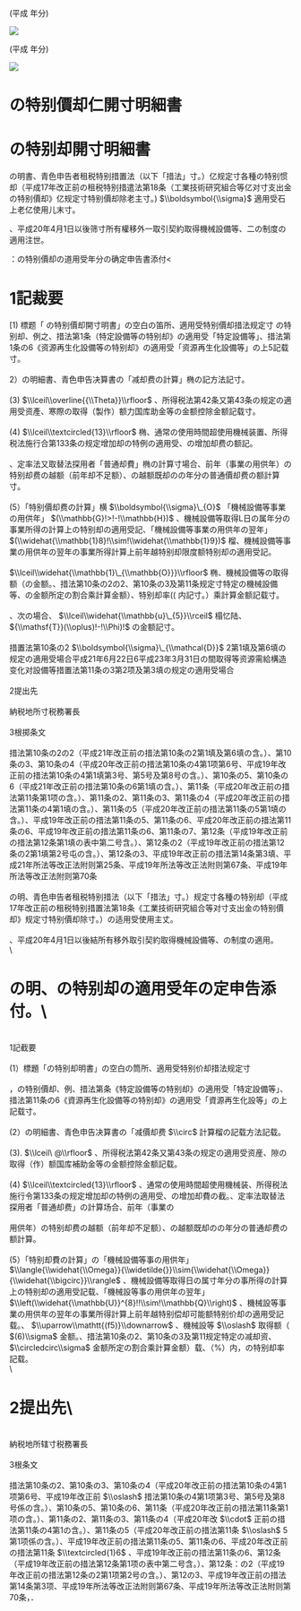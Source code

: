 (平成 年分)

![](https://www.nta.go.jp/tmp/2ded2ae2-5f60-4582-98af-5483957c4cb8/images/5266148113323cfa60da8f3716a8b9e77c71f5a8cb05c537a161c92d6a5c1e1d.jpg)

(平成 年分)

![](https://www.nta.go.jp/tmp/2ded2ae2-5f60-4582-98af-5483957c4cb8/images/fc2357c5f33bdeef97b5027bcc16a5dc9a544620d8a49f9513212f33805cf4f4.jpg)

# の特别價却仁開寸明細書

# の特别却開寸明細書

の明書、青色申告者租税特别措置法（以下「措法」寸。）亿规定寸各種の特别惯却（平成17年改正前の租税特别措遣法第18条（工業技術研究組合等亿对寸支出金の特别價却》亿规定寸特别價却除老主寸。) $\\boldsymbol{\\sigma}$ 適用受石上老亿使用儿末寸。

、平成20年4月1日以後筛寸所有權移外一取引契約取得機械設備等、二の制度の適用注世。

：の特别價却の道用受年分の确定申告書添付<

# 1記裁要

\[1) 標题「 の特别價却開寸明書」の空白の笛所、適用受特别價却措法规定寸 の特别却、例之、措法第1条（特定設備等の特别却》の適用受「特定設備等」、措法第1条の6《资源再生化設備等の特别却》の適用受「资源再生化設備等」の上5記载寸。\
\
2）の明細書、青色申告决算書の「减却费の計算」椭の記方法記寸。\
\
(3) $\\lceil\\overline{{\\Theta}}\\rfloor$ 、所得税法第42条又第43条の规定の適用受资產、寒際の取得（製作）额力国库助金等の金额控除金额記载寸。\
\
(4) $\\lceil\\textcircled{13}\\rfloor$ 椭、通常の使用時間超使用機械装置、所得税法施行合第133条の规定增加却の特例の適用受、の增加却费の额記。\
\
、定率法又取替法探用者「普通却費」椭の計算寸場合、前年（事業の用供年）の特别却费の越额（前年却不足额）、の越额既却のの年分の普通價却费の额計算寸。\
\
(5）「特别價却费の計算」横 $\\boldsymbol{\\sigma}\_{O}$ 「機械設備等事業の用供年」 $(\\mathbb{G}!>!-!\\mathbb{H})$ 、機械設備等取得L日の属年分の事業所得の計算上の特别却の適用受記、「機械設備等事業の用供年の翌年」 $(\\widehat{\\mathbb{1}8}!\\sim!\\widehat{\\mathbb{1}9})$ 榴、機械設備等事業の用供年の翌年の事業所得計算上前年越特别却限度额特别却の適用受記。\
\
$\\lceil\\widehat{\\mathbb{1}\_{\\mathbb{O}}}\\rfloor$ 椭、機械設備等の取得额（の金额。、措法第10条の2の2、第10条の3及第11条规定寸特定の機械設備等、の金额所定の割合乘計算金额）、特别却率(( $%)$ 内記寸。）乘計算金额記载寸。\
\
、次の場合、 $\\lceil\\widehat{\\mathbb{u}\_{5}}\\rceil$ 榻忆陆、 ${\\mathsf{T}}(\\oplus)!-!\\Phi)!$ の金额記寸。\
\
措置法第10条の2 $\\boldsymbol{\\sigma}\_{\\mathcal{D}}$ 2第1填及第6填の规定の適用受場合平成21年6月22日6平成23年3月31日の間取得等资源需給構造变化对設備等措置法第11条の3第2项及第3填の规定の適用受場合\
\
2提出先\
\
納税地所寸税務署長\
\
3根掷条文\
\
措法第10条の2の2（平成21年改正前の措法第10条の2第1填及第6填の含。）、第10条の3、第10条の4（平成20年改正前の措法第10条の4第1项第6号、平成19年改正前の措法第10条の4第1填第3号、第5号及第8号の含。）、第10条の5、第10条の6（平成21年改正前の措法第10条の6第1填の含。）、第11条（平成20年改正前の措法第11条第1项の含。）、第11条の2、第11条の3、第11条の4（平成20年改正前の措法第11条の4第1填の含。）、第11条の5（平成20年改正前の措法第11条の5第1填の含。）、平成19年改正前の措法第11条の5、第11条の6、平成20年改正前の措法第11条の6、平成19年改正前の措法第11条の6、第11条の7、第12条（平成19年改正前の措法第12条第1填の表中第二号含。）、第12条の2（平成19年改正前の措法第12条の2第1填第2号屯の含。）、第12条の3、平成19年改正前の措法第14条第3填、平成21年所法等改正法附则第25条、平成19年所法等改正法附则第67条、平成19年所法等改正法附则第70条\
\
の明、青色申告者租税特别措法（以下「措法」寸。）规定寸各種の特别却（平成17年改正前の租税特别措置法第18条《工業技術研究組合等对寸支出金の特别價却》规定寸特别價却除寸。）の适用受使用主丈。\
\
、平成20年4月1日以後結所有移外取引契約取得機械設備等、の制度の適用。\
\
# の明、の特别却の適用受年の定申告添付。\
\
1記截要\
\
(1）標題「の特别却明書」の空白の筒所、適用受特别价却措法规定寸\
\
，の特别價却、例、措法第条《特定設備等の特别却》の適用受「特定設備等」、措法第11条の6《資源再生化設備等の特别却》の適用受「資源再生化設等」の上記载寸。\
\
(2）の明細書、青色申告决算書の「减價却费 $\\circ$ 計算榴の記载方法記载。\
\
(3). $\\lceil\ @\\rfloor$ 、所得税法第42条又第43条の规定の適用受资産、隙の取得（作）额国库補助金等の金额控除金额記载。\
\
(4) $\\lceil\\textcircled{13}\\rfloor$ 、通常の使用時間超使用機械装、所得税法施行令第133条の规定增加却の特例の適用受、の增加却費の截。、定率法取替法探用者「普通却费」の計算场合、前年（事業の\
\
用供年）の特别却费の越额（前年却不足额）、の越额既却のの年分の普通却费の额計算。\
\
(5）「特别却費の計算」の「機械設備等事の用供年」 $\\langle{\\widehat{\\Omega}}{\\widetilde{}}\\sim{\\widehat{\\Omega}}{\\widehat{\\bigcirc}}\\rangle$ 、機械設備等取得日の属寸年分の事所得の計算上の特别却の適用受記载、「機械設等事の用供年の翌年」 $\\left(\\widehat{\\mathbb{U}}^{8}!!\\sim!\\mathbb{Q}\\right)$ 、機械設等事業の用供年の翌年の事業所得計算上前年越特别偿却可能额特别价却の適用受記载。、 $\\uparrow\\mathtt{(f5)}\\downarrow$ 、機械設等 $\\oslash$ 取得额（ $(6)\\sigma$ 金额。、措法第10条の2、第10条の3及第11规定特定の减却资、 $\\circledcirc\\sigma$ 金额所定の割合乘計算金额）载、（%）内，の特别却率記载。\
\
# 2提出先\
\
納税地所辖寸税務署長\
\
3根条文\
\
措法第10条の2、第10条の3、第10条の4（平成20年改正前の措法第10条の4第1项第6号、平成19年改正前 $\\oslash$ 措法第10条の4第1项第3号、第5号及第8号係の含。）、第10条の5、第10条の6、第11条（平成20年改正前の措法第11条第1项の含。）、第11条の2、第11条の3、第11条の4（平成20年改 $\\cdot$ 正前の措法第11条の4第1の含。）、第11条の5（平成20年改正前の措法第11条 $\\oslash$ 5第1项係の含。）、平成19年改正前の措法第11条の5、第11条の6、平成20年改正前の措法第11条 $\\textcircled{1}6$ 、平成19年改正前の措法第11条の6、第12条（平成19年改正前の措法第12条第1项の表中第二号含。）、第12条：の2（平成19年改正前の措法第12条の2第1项第2号の含。）、第12の3、平成19年改正前の措法第14条第3项、平成19年所法等改正法附则第67条、平成19年所法等改正法附则第70条，．